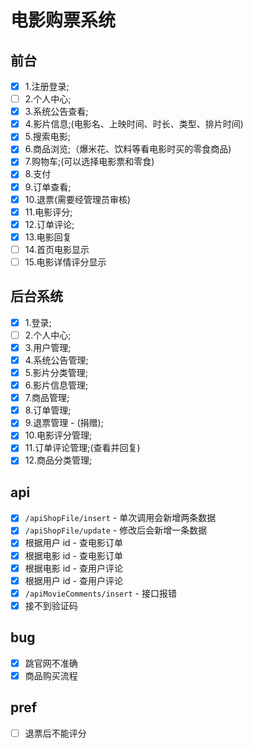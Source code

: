 # 电影购票系统

## 前台

- [x] 1.注册登录;
- [ ] 2.个人中心;
- [x] 3.系统公告查看;
- [x] 4.影片信息;(电影名、上映时间、时长、类型、排片时间)
- [x] 5.搜索电影;
- [x] 6.商品浏览;（爆米花、饮料等看电影时买的零食商品)
- [x] 7.购物车;(可以选择电影票和零食)
- [x] 8.支付
- [x] 9.订单查看;
- [x] 10.退票(需要经管理员审核)
- [x] 11.电影评分;
- [x] 12.订单评论;
- [x] 13.电影回复
- [ ] 14.首页电影显示
- [ ] 15.电影详情评分显示

## 后台系统

- [x] 1.登录;
- [ ] 2.个人中心;
- [x] 3.用户管理;
- [x] 4.系统公告管理;
- [x] 5.影片分类管理;
- [x] 6.影片信息管理;
- [x] 7.商品管理;
- [x] 8.订单管理;
- [x] 9.退票管理 - (捐赠);
- [x] 10.电影评分管理;
- [x] 11.订单评论管理;(查看并回复)
- [x] 12.商品分类管理;

## api

- [x] `/apiShopFile/insert` - 单次调用会新增两条数据
- [x] `/apiShopFile/update` - 修改后会新增一条数据
- [x] 根据用户 id - 查电影订单
- [x] 根据电影 id - 查电影订单
- [x] 根据电影 id - 查用户评论
- [x] 根据用户 id - 查用户评论
- [x] `/apiMovieComments/insert` - 接口报错
- [x] 接不到验证码

## bug

- [x] 跳官网不准确
- [x] 商品购买流程

## pref

- [ ] 退票后不能评分
